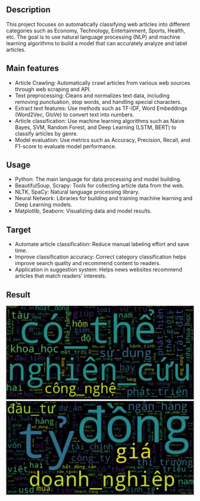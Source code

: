 ## Description
This project focuses on automatically classifying web articles into different categories such as Economy, Technology, Entertainment, Sports, Health, etc. The goal is to use natural language processing (NLP) and machine learning algorithms to build a model that can accurately analyze and label articles.

## Main features
* Article Crawling: Automatically crawl articles from various web sources through web scraping and API.
* Text preprocessing: Cleans and normalizes text data, including removing punctuation, stop words, and handling special characters.
* Extract text features: Use methods such as TF-IDF, Word Embeddings (Word2Vec, GloVe) to convert text into numbers.
* Article classification: Use machine learning algorithms such as Naive Bayes, SVM, Random Forest, and Deep Learning (LSTM, BERT) to classify articles by genre.
* Model evaluation: Use metrics such as Accuracy, Precision, Recall, and F1-score to evaluate model performance.
## Usage
* Python: The main language for data processing and model building.
* BeautifulSoup, Scrapy: Tools for collecting article data from the web.
* NLTK, SpaCy: Natural language processing library.
* Neural Network: Libraries for building and training machine learning and Deep Learning models.
* Matplotlib, Seaborn: Visualizing data and model results.
## Target
* Automate article classification: Reduce manual labeling effort and save time.
* Improve classification accuracy: Correct category classification helps improve search quality and recommend content to readers.
* Application in suggestion system: Helps news websites recommend articles that match readers' interests.

## Result
![img](img1.png)
![img](img2.png)
